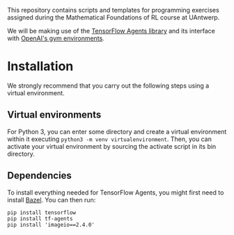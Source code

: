 This repository contains scripts and templates for programming exercises
assigned during the Mathematical Foundations of RL course at UAntwerp.

We will be making use of the [TensorFlow
Agents library](https://gym.openai.com/envs/#classic_control) and its interface with
[OpenAI's gym environments](https://gym.openai.com/envs/#classic_control).

# Installation
We strongly recommend that you carry out the following steps using a virtual
environment.

## Virtual environments
For Python 3, you can enter some directory and create a virtual environment
within it executing `python3 -m venv virtualenvironment`. Then, you can
activate your virtual environment by sourcing the activate script in its bin
directory.

## Dependencies
To install everything needed for TensorFlow Agents, you might first need to
install [Bazel](https://bazel.build/). You can then run:
```
pip install tensorflow
pip install tf-agents
pip install 'imageio==2.4.0'
```



